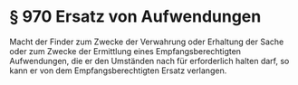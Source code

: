 # § 970 Ersatz von Aufwendungen
Macht der Finder zum Zwecke der Verwahrung oder Erhaltung der Sache oder zum Zwecke der Ermittlung eines Empfangsberechtigten Aufwendungen, die er den Umständen nach für erforderlich halten darf, so kann er von dem Empfangsberechtigten Ersatz verlangen.